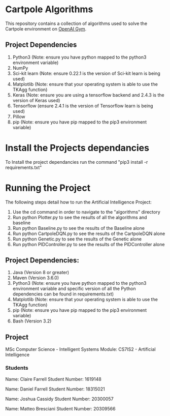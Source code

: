 # Cartpole Algorithms
This repository contains a collection of algorithms used to solve the Cartpole environment on [OpenAI Gym](https://gym.openai.com/envs/CartPole-v1/).


## Project Dependencies
1. Python3 (Note: ensure you have python mapped to the python3 environment variable)
2. NumPy
3. Sci-kit learn (Note: ensure 0.22.1 is the version of Sci-kit learn is being used)
4. Matplotlib (Note: ensure that your operating system is able to use the TKAgg function)
5. Keras (Note: ensure you are using a tensorflow backend and 2.4.3 is the version of Keras used)
6. Tensorflow (ensure 2.4.1 is the version of Tensorflow learn is being used)
7. Pillow
8. pip (Note: ensure you have pip mapped to the pip3 environment variable)

# Install the Projects dependancies
To Install the project dependancies run the command "pip3 install -r requirements.txt"

# Running the Project
The following steps detail how to run the Artificial Intelligence Project:
1. Use the cd command in order to navigate to the "algorithms" directory
2. Run python Plotter.py to see the results of all the algorithms and baseline
3. Run python Baseline.py to see the results of the Baseline alone
4. Run python CartpoleDQN.py to see the results of the CartpoleDQN alone
5. Run python Genetic.py to see the results of the Genetic alone
6. Run python PIDController.py to see the results of the PIDController alone

## Project Dependencies:
1. Java (Version 8 or greater)
2. Maven (Version 3.6.0)
3. Python3 (Note: ensure you have python mapped to the python3 environment variable and specific version of all the Python dependencies can be found in requirements.txt)
4. Matplotlib (Note: ensure that your operating system is able to use the TKAgg function)
5. pip (Note: ensure you have pip mapped to the pip3 environment variable)
6. Bash (Version 3.2)

## Project
MSc Computer Science - Intelligent Systems
Module:  CS7IS2 - Artificial Intelligence

### Students

Name: Claire Farrell
Student Number: 1619148

Name: Daniel Farrell
Student Number: 18315021

Name: Joshua Cassidy
Student Number: 20300057

Name: Matteo Bresciani
Student Number: 20309566

